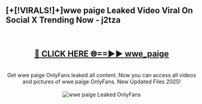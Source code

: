 <h2>[+[!VIRALS!]+]wwe paige Leaked Video Viral On Social X Trending Now - j2tza</h2>
<br>
<div align="center">
<h2><a href="https://libra.edu.pl?wwe_paige" rel="nofollow">🔴 CLICK HERE 🌐==►► wwe_paige</a></h2>
<br>
Get wwe paige OnlyFans leaked all content. Now you can access all videos and pictures of wwe paige OnlyFans. New Updated Files 2025!
<br>
<br>
<a href="https://libra.edu.pl?wwe_paige" rel="nofollow" data-target="animated-image.originalLink"><img src="https://i.ibb.co.com/WyWwxjT/player-gif2.gif" alt="wwe paige Leaked OnlyFans" style="max-width: 100%; display: inline-block;" data-target="animated-image.originalImage"></a>
</div>
<br>